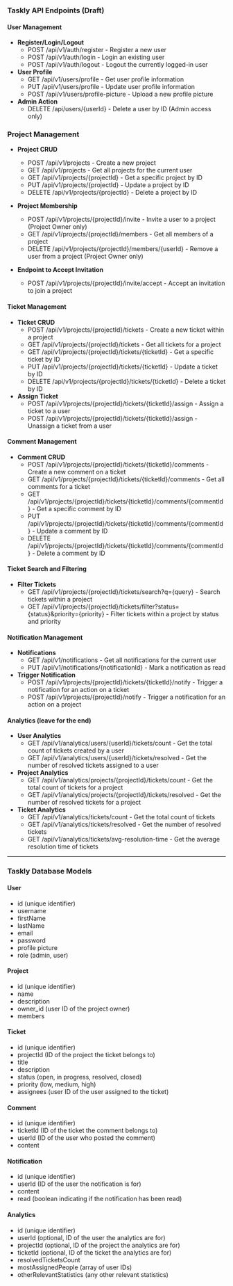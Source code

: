 ### Taskly API Endpoints (Draft)

#### User Management

- **Register/Login/Logout**
  - POST /api/v1/auth/register - Register a new user
  - POST /api/v1/auth/login - Login an existing user
  - POST /api/v1/auth/logout - Logout the currently logged-in user
- **User Profile**
  - GET /api/v1/users/profile - Get user profile information
  - PUT /api/v1/users/profile - Update user profile information
  - POST /api/v1/users/profile-picture - Upload a new profile picture
- **Admin Action**
  - DELETE /api/users/{userId} - Delete a user by ID (Admin access only)

### Project Management

- **Project CRUD**

  - POST /api/v1/projects - Create a new project
  - GET /api/v1/projects - Get all projects for the current user
  - GET /api/v1/projects/{projectId} - Get a specific project by ID
  - PUT /api/v1/projects/{projectId} - Update a project by ID
  - DELETE /api/v1/projects/{projectId} - Delete a project by ID

- **Project Membership**

  - POST /api/v1/projects/{projectId}/invite - Invite a user to a project (Project Owner only)
  - GET /api/v1/projects/{projectId}/members - Get all members of a project
  - DELETE /api/v1/projects/{projectId}/members/{userId} - Remove a user from a project (Project Owner only)

- **Endpoint to Accept Invitation**
  - POST /api/v1/projects/{projectId}/invite/accept - Accept an invitation to join a project

#### Ticket Management

- **Ticket CRUD**
  - POST /api/v1/projects/{projectId}/tickets - Create a new ticket within a project
  - GET /api/v1/projects/{projectId}/tickets - Get all tickets for a project
  - GET /api/v1/projects/{projectId}/tickets/{ticketId} - Get a specific ticket by ID
  - PUT /api/v1/projects/{projectId}/tickets/{ticketId} - Update a ticket by ID
  - DELETE /api/v1/projects/{projectId}/tickets/{ticketId} - Delete a ticket by ID
- **Assign Ticket**
  - POST /api/v1/projects/{projectId}/tickets/{ticketId}/assign - Assign a ticket to a user
  - POST /api/v1/projects/{projectId}/tickets/{ticketId}/assign - Unassign a ticket from a user

#### Comment Management

- **Comment CRUD**
  - POST /api/v1/projects/{projectId}/tickets/{ticketId}/comments - Create a new comment on a ticket
  - GET /api/v1/projects/{projectId}/tickets/{ticketId}/comments - Get all comments for a ticket
  - GET /api/v1/projects/{projectId}/tickets/{ticketId}/comments/{commentId} - Get a specific comment by ID
  - PUT /api/v1/projects/{projectId}/tickets/{ticketId}/comments/{commentId} - Update a comment by ID
  - DELETE /api/v1/projects/{projectId}/tickets/{ticketId}/comments/{commentId} - Delete a comment by ID

#### Ticket Search and Filtering 

- **Filter Tickets**
  - GET /api/v1/projects/{projectId}/tickets/search?q={query} - Search tickets within a project
  - GET /api/v1/projects/{projectId}/tickets/filter?status={status}&priority={priority} - Filter tickets within a project by status and priority

#### Notification Management

- **Notifications**
  - GET /api/v1/notifications - Get all notifications for the current user
  - PUT /api/v1/notifications/{notificationId} - Mark a notification as read
- **Trigger Notification**
  - POST /api/v1/projects/{projectId}/tickets/{ticketId}/notify - Trigger a notification for an action on a ticket
  - POST /api/v1/projects/{projectId}/notify - Trigger a notification for an action on a project

#### Analytics (leave for the end)

- **User Analytics**
  - GET /api/v1/analytics/users/{userId}/tickets/count - Get the total count of tickets created by a user
  - GET /api/v1/analytics/users/{userId}/tickets/resolved - Get the number of resolved tickets assigned to a user
- **Project Analytics**
  - GET /api/v1/analytics/projects/{projectId}/tickets/count - Get the total count of tickets for a project
  - GET /api/v1/analytics/projects/{projectId}/tickets/resolved - Get the number of resolved tickets for a project
- **Ticket Analytics**
  - GET /api/v1/analytics/tickets/count - Get the total count of tickets
  - GET /api/v1/analytics/tickets/resolved - Get the number of resolved tickets
  - GET /api/v1/analytics/tickets/avg-resolution-time - Get the average resolution time of tickets

---

### Taskly Database Models

#### User

- id (unique identifier)
- username
- firstName
- lastName
- email
- password
- profile picture
- role (admin, user)


#### Project

- id (unique identifier)
- name
- description
- owner_id (user ID of the project owner)
- members

#### Ticket

- id (unique identifier)
- projectId (ID of the project the ticket belongs to)
- title
- description
- status (open, in progress, resolved, closed)
- priority (low, medium, high)
- assignees (user ID of the user assigned to the ticket)

#### Comment

- id (unique identifier)
- ticketId (ID of the ticket the comment belongs to)
- userId (ID of the user who posted the comment)
- content

#### Notification

- id (unique identifier)
- userId (ID of the user the notification is for)
- content
- read (boolean indicating if the notification has been read)

#### Analytics

- id (unique identifier)
- userId (optional, ID of the user the analytics are for)
- projectId (optional, ID of the project the analytics are for)
- ticketId (optional, ID of the ticket the analytics are for)
- resolvedTicketsCount
- mostAssignedPeople (array of user IDs)
- otherRelevantStatistics (any other relevant statistics)
